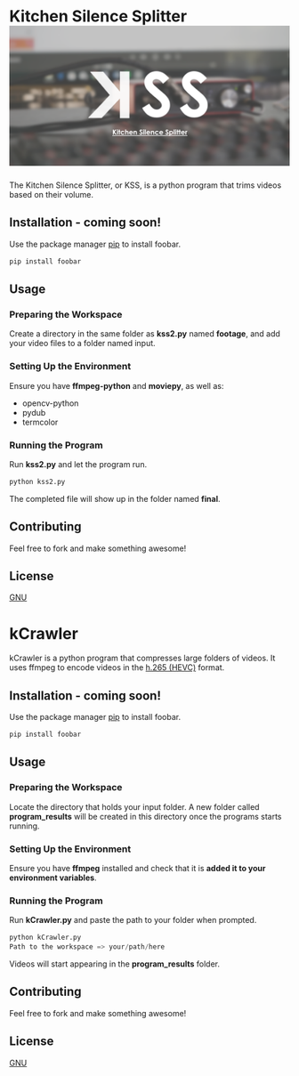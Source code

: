 # Kitchen Silence Splitter ![](https://raw.githubusercontent.com/dupontinquiries/kss/master/kss_github_logo_v2.png)

The Kitchen Silence Splitter, or KSS, is a python program that trims videos based on their volume.

## Installation - coming soon!

Use the package manager [pip](https://pip.pypa.io/en/stable/) to install foobar.

```bash
pip install foobar
```

## Usage

### Preparing the Workspace

Create a directory in the same folder as __kss2.py__ named __footage__, and add your video files to a folder named input.

### Setting Up the Environment

Ensure you have __ffmpeg-python__ and __moviepy__, as well as:
 - opencv-python
 - pydub
 - termcolor

### Running the Program

Run __kss2.py__ and let the program run.

```python
python kss2.py
```

The completed file will show up in the folder named __final__.

## Contributing
Feel free to fork and make something awesome!

## License
[GNU](https://www.gnu.org/licenses/gpl-3.0.en.html)


# kCrawler

kCrawler is a python program that compresses large folders of videos. It uses ffmpeg to encode videos in the [h.265 (HEVC)](http://x265.org/) format.

## Installation - coming soon!

Use the package manager [pip](https://pip.pypa.io/en/stable/) to install foobar.

```bash
pip install foobar
```

## Usage

### Preparing the Workspace

Locate the directory that holds your input folder.  A new folder called __program_results__ will be created in this directory once the programs starts running.

### Setting Up the Environment

Ensure you have __ffmpeg__ installed and check that it is __added it to your environment variables__.

### Running the Program

Run __kCrawler.py__ and paste the path to your folder when prompted.

```python
python kCrawler.py
Path to the workspace => your/path/here
```

Videos will start appearing in the __program_results__ folder.

## Contributing
Feel free to fork and make something awesome!

## License
[GNU](https://www.gnu.org/licenses/gpl-3.0.en.html)
